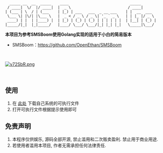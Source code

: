 ```
  _____ __  __  _____    ____                            _____
 / ____|  \/  |/ ____|  |  _ \                          / ____|
| (___ | \  / | (___    | |_) | ___   ___  _ __ ___    | |  __  ___
 \___ \| |\/| |\___ \   |  _ < / _ \ / _ \| '_ ` _ \   | | |_ |/ _ \
 ____) | |  | |____) |  | |_) | (_) | (_) | | | | | |  | |__| | (_) |
|_____/|_|  |_|_____/   |____/ \___/ \___/|_| |_| |_|   \_____|\___/
```


**本项目为参考SMSBoom使用Golang实现的适用于小白的简易版本**
- SMSBoom：https://github.com/OpenEthan/SMSBoom
  

<br>

[![v72SbR.png](https://s1.ax1x.com/2022/09/06/v72SbR.png)](https://imgse.com/i/v72SbR)

<br>

## 使用
1. 在 [此处](https://github.com/FrankTiao/sms-boom-go/releases) 下载自己系统的可执行文件
2. 打开可执行文件根据提示使用即可

## 免责声明
1. 本程序仅供娱乐, 源码全部开源, 禁止滥用和二次贩卖盈利. 禁止用于商业用途.
2. 若使用者滥用本项目, 作者无需承担任何法律责任.

